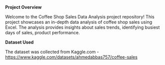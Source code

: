 **Project Overview**

Welcome to the Coffee Shop Sales Data Analysis project repository! This project showcases an in-depth data analysis of coffee shop sales using Excel. The analysis provides insights about sales trends, identifying busiest days of sales, product performance.

**Dataset Used**

The dataset was collected from Kaggle.com - https://www.kaggle.com/datasets/ahmedabbas757/coffee-sales


